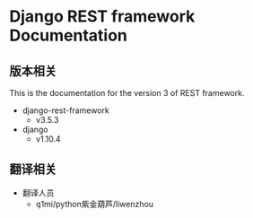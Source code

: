 # Django REST framework Documentation



## 版本相关

This is the documentation for the version 3 of REST framework.
* django-rest-framework
    * v3.5.3
* django
    * v1.10.4


## 翻译相关

* 翻译人员
    * q1mi/python紫金葫芦/liwenzhou


